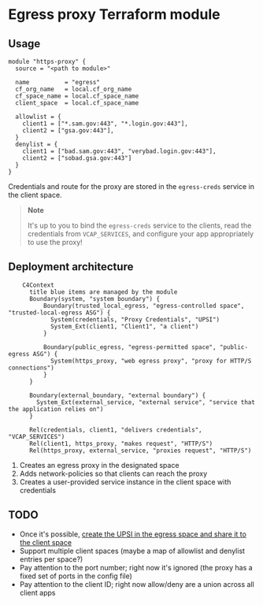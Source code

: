 # Egress proxy Terraform module

## Usage

```
module "https-proxy" {
  source = "<path to module>"

  name          = "egress"
  cf_org_name   = local.cf_org_name
  cf_space_name = local.cf_space_name
  client_space  = local.cf_space_name

  allowlist = {
    client1 = ["*.sam.gov:443", "*.login.gov:443"],
    client2 = ["gsa.gov:443"],
  }
  denylist = {
    client1 = ["bad.sam.gov:443", "verybad.login.gov:443"],
    client2 = ["sobad.gsa.gov:443"]
  }
}
```

Credentials and route for the proxy are stored in the `egress-creds` service in the client space.

> **Note**
> 
> It's up to you to bind the `egress-creds` service to the clients, read the credentials from `VCAP_SERVICES`, and configure your app appropriately to use the proxy!

## Deployment architecture

```mermaid
    C4Context
      title blue items are managed by the module
      Boundary(system, "system boundary") {
          Boundary(trusted_local_egress, "egress-controlled space", "trusted-local-egress ASG") {
            System(credentials, "Proxy Credentials", "UPSI")
            System_Ext(client1, "Client1", "a client")
          }

          Boundary(public_egress, "egress-permitted space", "public-egress ASG") {
            System(https_proxy, "web egress proxy", "proxy for HTTP/S connections")
          }
      }
      
      Boundary(external_boundary, "external boundary") {
        System_Ext(external_service, "external service", "service that the application relies on")
      }

      Rel(credentials, client1, "delivers credentials", "VCAP_SERVICES")
      Rel(client1, https_proxy, "makes request", "HTTP/S")
      Rel(https_proxy, external_service, "proxies request", "HTTP/S")
```


1. Creates an egress proxy in the designated space
2. Adds network-policies so that clients can reach the proxy
3. Creates a user-provided service instance in the client space with credentials

## TODO

* Once it's possible, [create the UPSI in the egress space and share it to the client space](https://github.com/cloudfoundry-community/terraform-provider-cloudfoundry/issues/481)
* Support multiple client spaces (maybe a map of allowlist and denylist entries per space?)
* Pay attention to the port number; right now it's ignored (the proxy has a fixed set of ports in the config file)
* Pay attention to the client ID; right now allow/deny are a union across all client apps
